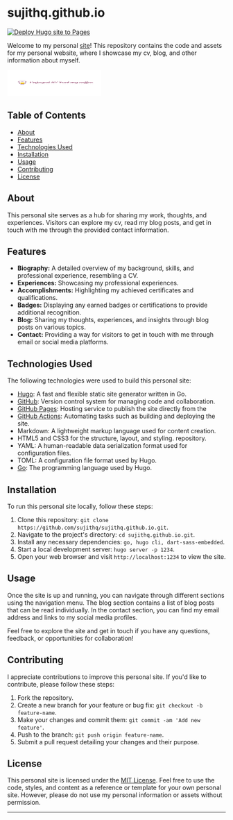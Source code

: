 <!-- GitAds-Verify: L8YG14H9D2SMP1LNF9KV5HHOJYCPGTIM -->
# sujithq.github.io

[![Deploy Hugo site to Pages](https://github.com/sujithq/sujithq.github.io/actions/workflows/hugo.yml/badge.svg)](https://github.com/sujithq/sujithq.github.io/actions/workflows/hugo.yml)






Welcome to my personal [site](https://sujithq.github.io)! This repository contains the code and assets for my personal website, where I showcase my cv, blog, and other information about myself.

 <a href="https://www.buymeacoffee.com/sujithq" target="_blank"><img src="bmc.png" alt="Buy Me A Coffee" style="height: 60px !important;width: 217px !important;" ></a>

## Table of Contents

- [About](#about)
- [Features](#features)
- [Technologies Used](#technologies-used)
- [Installation](#installation)
- [Usage](#usage)
- [Contributing](#contributing)
- [License](#license)

## About

This personal site serves as a hub for sharing my work, thoughts, and experiences. Visitors can explore my cv, read my blog posts, and get in touch with me through the provided contact information.

## Features

- **Biography:** A detailed overview of my background, skills, and professional experience, resembling a CV.
- **Experiences:** Showcasing my professional experiences.
- **Accomplishments:** Highlighting my achieved certificates and qualifications.
- **Badges:** Displaying any earned badges or certifications to provide additional recognition.
- **Blog:** Sharing my thoughts, experiences, and insights through blog posts on various topics.
- **Contact:** Providing a way for visitors to get in touch with me through email or social media platforms.

## Technologies Used

The following technologies were used to build this personal site:

- [Hugo](https://gohugo.io/): A fast and flexible static site generator written in Go.
- [GitHub](https://github.com/): Version control system for managing code and collaboration.
- [GitHub Pages](https://pages.github.com/): Hosting service to publish the site directly from the 
- [GitHub Actions](https://docs.github.com/en/actions): Automating tasks such as building and deploying the site.
- Markdown: A lightweight markup language used for content creation.
- HTML5 and CSS3 for the structure, layout, and styling.
repository.
- YAML: A human-readable data serialization format used for configuration files.
- TOML: A configuration file format used by Hugo.
- [Go](https://go.dev/): The programming language used by Hugo.

## Installation

To run this personal site locally, follow these steps:

1. Clone this repository: `git clone https://github.com/sujithq/sujithq.github.io.git`.
2. Navigate to the project's directory: `cd sujithq.github.io.git`.
3. Install any necessary dependencies: `go, hugo cli, dart-sass-embedded`.
4. Start a local development server: `hugo server -p 1234`.
5. Open your web browser and visit `http://localhost:1234` to view the site.

## Usage

Once the site is up and running, you can navigate through different sections using the navigation menu. The blog section contains a list of blog posts that can be read individually. In the contact section, you can find my email address and links to my social media profiles.

Feel free to explore the site and get in touch if you have any questions, feedback, or opportunities for collaboration!

## Contributing

I appreciate contributions to improve this personal site. If you'd like to contribute, please follow these steps:

1. Fork the repository.
2. Create a new branch for your feature or bug fix: `git checkout -b feature-name`.
3. Make your changes and commit them: `git commit -am 'Add new feature'`.
4. Push to the branch: `git push origin feature-name`.
5. Submit a pull request detailing your changes and their purpose.

## License

This personal site is licensed under the [MIT License](LICENSE). Feel free to use the code, styles, and content as a reference or template for your own personal site. However, please do not use my personal information or assets without permission.

---
